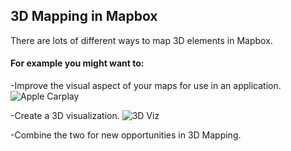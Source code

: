 ## 3D Mapping in Mapbox

There are lots of different ways to map 3D elements in Mapbox. 

#### For example you might want to:

-Improve the visual aspect of your maps for use in an application. 
    ![Apple Carplay](/assets/images/carplay.png)

-Create a 3D visualization.
    ![3D Viz](/assets/images/3D-viz.gif)

-Combine the two for new opportunities in 3D Mapping.

